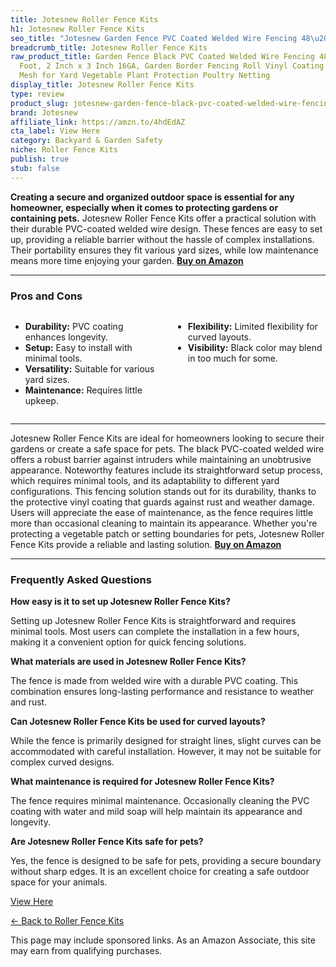 ```yaml
---
title: Jotesnew Roller Fence Kits
h1: Jotesnew Roller Fence Kits
seo_title: "Jotesnew Garden Fence PVC Coated Welded Wire Fencing 48\u2026"
breadcrumb_title: Jotesnew Roller Fence Kits
raw_product_title: Garden Fence Black PVC Coated Welded Wire Fencing 48 Inch x 50
  Foot, 2 Inch x 3 Inch 16GA, Garden Border Fencing Roll Vinyl Coating Metal Wire
  Mesh for Yard Vegetable Plant Protection Poultry Netting
display_title: Jotesnew Roller Fence Kits
type: review
product_slug: jotesnew-garden-fence-black-pvc-coated-welded-wire-fencing-48-inch-x-50-b223636e
brand: Jotesnew
affiliate_link: https://amzn.to/4hdEdAZ
cta_label: View Here
category: Backyard & Garden Safety
niche: Roller Fence Kits
publish: true
stub: false
---
```


<div id="intro" class="full-width">
  <p><strong>Creating a secure and organized outdoor space is essential for any homeowner, especially when it comes to protecting gardens or containing pets.</strong> Jotesnew Roller Fence Kits offer a practical solution with their durable PVC-coated welded wire design. These fences are easy to set up, providing a reliable barrier without the hassle of complex installations. Their portability ensures they fit various yard sizes, while low maintenance means more time enjoying your garden. <a href="https://amzn.to/4hdEdAZ" rel="nofollow sponsored noopener" target="_blank"><strong>Buy on Amazon</strong></a></p>
</div>

<hr />
<h3 id="pros-cons">Pros and Cons</h3>
<div class="pc-grid" style="display:grid;grid-template-columns:1fr 1fr;gap:16px;">
  <ul>
    <li><strong>Durability:</strong> PVC coating enhances longevity.</li>
    <li><strong>Setup:</strong> Easy to install with minimal tools.</li>
    <li><strong>Versatility:</strong> Suitable for various yard sizes.</li>
    <li><strong>Maintenance:</strong> Requires little upkeep.</li>
  </ul>
  <ul>
    <li><strong>Flexibility:</strong> Limited flexibility for curved layouts.</li>
    <li><strong>Visibility:</strong> Black color may blend in too much for some.</li>
  </ul>
</div>
<hr />

<div class="full-width">
  <p>Jotesnew Roller Fence Kits are ideal for homeowners looking to secure their gardens or create a safe space for pets. The black PVC-coated welded wire offers a robust barrier against intruders while maintaining an unobtrusive appearance. Noteworthy features include its straightforward setup process, which requires minimal tools, and its adaptability to different yard configurations. This fencing solution stands out for its durability, thanks to the protective vinyl coating that guards against rust and weather damage. Users will appreciate the ease of maintenance, as the fence requires little more than occasional cleaning to maintain its appearance. Whether you're protecting a vegetable patch or setting boundaries for pets, Jotesnew Roller Fence Kits provide a reliable and lasting solution. <a href="https://amzn.to/4hdEdAZ" rel="nofollow sponsored noopener" target="_blank"><strong>Buy on Amazon</strong></a></p>
</div>

<hr />
<h3 id="faqs">Frequently Asked Questions</h3>

<p><strong>How easy is it to set up Jotesnew Roller Fence Kits?</strong></p>
<p>Setting up Jotesnew Roller Fence Kits is straightforward and requires minimal tools. Most users can complete the installation in a few hours, making it a convenient option for quick fencing solutions.</p>

<p><strong>What materials are used in Jotesnew Roller Fence Kits?</strong></p>
<p>The fence is made from welded wire with a durable PVC coating. This combination ensures long-lasting performance and resistance to weather and rust.</p>

<p><strong>Can Jotesnew Roller Fence Kits be used for curved layouts?</strong></p>
<p>While the fence is primarily designed for straight lines, slight curves can be accommodated with careful installation. However, it may not be suitable for complex curved designs.</p>

<p><strong>What maintenance is required for Jotesnew Roller Fence Kits?</strong></p>
<p>The fence requires minimal maintenance. Occasionally cleaning the PVC coating with water and mild soap will help maintain its appearance and longevity.</p>

<p><strong>Are Jotesnew Roller Fence Kits safe for pets?</strong></p>
<p>Yes, the fence is designed to be safe for pets, providing a secure boundary without sharp edges. It is an excellent choice for creating a safe outdoor space for your animals.</p>
<p><a class="btn" href="https://amzn.to/4hdEdAZ" target="_blank" rel="nofollow sponsored noopener">View Here</a></p>
<p><a href="/roundups/backyard-garden-safety/roller-fence-kits/">← Back to Roller Fence Kits</a></p>
<aside class="disclosure">This page may include sponsored links. As an Amazon Associate, this site may earn from qualifying purchases.</aside>
